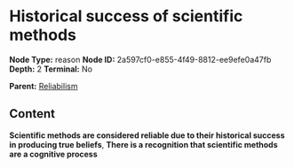 # Historical success of scientific methods

**Node Type:** reason
**Node ID:** 2a597cf0-e855-4f49-8812-ee9efe0a47fb
**Depth:** 2
**Terminal:** No

**Parent:** [Reliabilism](reliabilism.md)

## Content

**Scientific methods are considered reliable due to their historical success in producing true beliefs**, **There is a recognition that scientific methods are a cognitive process**
